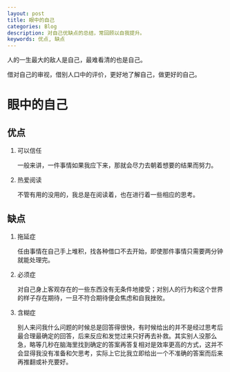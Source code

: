 ```yaml
---
layout: post
title: 眼中的自己
categories: Blog
description: 对自己优缺点的总结，常回顾以自我提升。
keywords: 优点, 缺点
---
```


人的一生最大的敌人是自己，最难看清的也是自己。

借对自己的审视，借别人口中的评价，更好地了解自己，做更好的自己。


# 眼中的自己

## 优点

1. 可以信任

   一般来讲，一件事情如果我应下来，那就会尽力去朝着想要的结果而努力。

2. 热爱阅读

   不管有用的没用的，我总是在阅读着，也在进行着一些相应的思考。

## 缺点

1. 拖延症

   任由事情在自己手上堆积，找各种借口不去开始，即使那件事情只需要两分钟就能处理完。

2. 必须症

   对自己身上客观存在的一些东西没有无条件地接受；对别人的行为和这个世界的样子存在期待，一旦不符合期待便会焦虑和自我挫败。

3. 含糊症

   别人来问我什么问题的时候总是回答得很快，有时候给出的并不是经过思考后最合理最确定的回答，后来反应和发觉过来只好再去补救。其实别人没那么急，略等几秒在脑海里找到确定的答案再答复相对是效率更高的方式，这并不会显得我没有准备和欠思考，实际上它比我立即给出一个不准确的答案而后来再推翻或补充要好。
